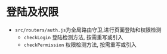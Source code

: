 # 登陆及权限

- `src/routers/auth.js`为全局路由守卫,进行页面登陆和权限检测
  - `checkLogin` 登陆检测方法, 按需重写或引入
  - `checkPermission` 权限检测方法, 按需重写或引入
